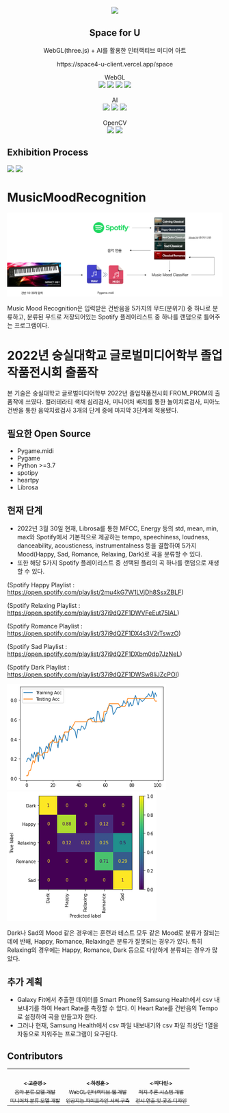 <p align="middle">
    <img width="200px;" src="https://github.com/omizha/Space4U-client/blob/master/docs/img/logo.png?raw=true"/>
</p>
<h2 align="middle">Space for U</h2>
<p align="middle">WebGL(three.js) + AI를 활용한 인터랙티브 미디어 아트</p>
<p align="middle">https://space4-u-client.vercel.app/space</p>
<p align="middle">
    WebGL </br>
    <img src="https://img.shields.io/badge/tech-ReactJS-blue" />
    <img src="https://img.shields.io/badge/tech-ThreeJS-lightgrey" />
    <img src="https://img.shields.io/badge/tech-NestJS-red" />
    <img src="https://img.shields.io/badge/tech-GraphQL-purple" />
    </br>
    </br> AI </br>
    <img src="https://img.shields.io/badge/tech-Tenserflow-orange" />
    <img src="https://img.shields.io/badge/tech-Keras-red" />
    <img src="https://img.shields.io/badge/tech-Sklearn-blue" />    
    </br>
    </br> OpenCV </br>
    <img src="https://img.shields.io/badge/tech-Librosa-purple" />
    <img src="https://img.shields.io/badge/tech-pygame-green" />
    
</p>

## Exhibition Process
<img src="https://github.com/omizha/Space4U-client/blob/master/docs/img/ExhibitionProcess1.png?raw=true">
<img src="https://github.com/omizha/Space4U-client/blob/master/docs/img/ExhibitionProcess2.png?raw=true">


# MusicMoodRecognition

![image](https://github.com/FW2022/MusicMoodRecognition/blob/main/Pic/Diagram_MusicMoodRecog.jpg)

Music Mood Recognition은 입력받은 건반음을 5가지의 무드(분위기) 중 하나로 분류하고, 분류된 무드로 저장되어있는 Spotify 플레이리스트 중 하나를 랜덤으로 틀어주는 프로그램이다.

# 2022년 숭실대학교 글로벌미디어학부 졸업작품전시회 출품작

본 기술은 숭실대학교 글로벌미디어학부 2022년 졸업작품전시회 FROM_PROM의 출품작에 쓰였다. 컬러테라티 색채 심리검사, 미니어처 배치를 통한 놀이치료검사, 피아노 건반을 통한 음악치료검사 3개의 단계 중에 마지막 3단계에 적용됐다.

## 필요한 Open Source
 - Pygame.midi
 - Pygame
 - Python >=3.7
 - spotipy
 - heartpy
 - Librosa


## 현재 단계
 - 2022년 3월 30일 현재, Librosa를 통한 MFCC, Energy 등의 std, mean, min, max와 Spotify에서 기본적으로 제공하는 tempo, speechiness, loudness, danceability, acousticness, instrumentalness 등을 결합하여 5가지 Mood(Happy, Sad, Romance, Relaxing, Dark)로 곡을 분류할 수 있다.
 - 또한 해당 5가지 Spotify 플레이리스트 중 선택된 플리의 곡 하나를 랜덤으로 재생할 수 있다.
 
 (Spotify Happy Playlist : https://open.spotify.com/playlist/2mu4kG7W1LVjDh8SsxZBLF)
 
 (Spotify Relaxing Playlist : https://open.spotify.com/playlist/37i9dQZF1DWVFeEut75IAL)
 
 (Spotify Romance Playlist : https://open.spotify.com/playlist/37i9dQZF1DX4s3V2rTswzO)
 
 (Spotify Sad Playlist : https://open.spotify.com/playlist/37i9dQZF1DXbm0dp7JzNeL)
 
 (Spotify Dark Playlist : https://open.spotify.com/playlist/37i9dQZF1DWSw8liJZcPOI)
 
 ![image](https://github.com/FW2022/MusicMoodRecognition/blob/main/Pic/MusicMoodClassify.png)
 ![image](https://github.com/FW2022/MusicMoodRecognition/blob/main/Pic/MusicMoodClassify2.png)
 
 Dark나 Sad의 Mood 같은 경우에는 훈련과 테스트 모두 같은 Mood로 분류가 잘되는 데에 반해, Happy, Romance, Relaxing은 분류가 잘못되는 경우가 있다. 특히 Relaxing의 경우에는 Happy, Romance, Dark 등으로 다양하게 분류되는 경우가 많았다. 
 
 ## 추가 계획
 - Galaxy Fit에서 추출한 데이터를 Smart Phone의 Samsung Health에서 csv 내보내기를 하여 Heart Rate를 측정할 수 있다. 이 Heart Rate를 건반음의 Tempo로 설정하여 곡을 만들고자 한다.
 - 그러나 현재, Samsung Health에서 csv 파일 내보내기와 csv 파일 최상단 1열을 자동으로 지워주는 프로그램이 요구된다.
 

## Contributors
<table>
  <tr>
    <td align="center">
    <a href="https://github.com/Junst">
        <img src="https://avatars.githubusercontent.com/u/30133053?v=4" width="150px;" alt=""/>
        <br />
        <sub>
            <b>< 고준영 ></b>
            <br />
            음악 분류 모델 개발 <br />
            미니어처 분류 모델 개발
        </sub>
    </a>
</td>
    <td align="center">
        <a href="https://github.com/omizha">
            <img src="https://avatars.githubusercontent.com/u/4525704?v=4?s=100" width="150px;" alt=""/>
            <br />
            <sub>
                <b>< 하정훈 ></b>
                <br />
                WebGL 인터랙티브 웹 개발 <br />
                인공지능 파이프라인 서버 구축
            </sub>
        </a>
    </td>
    <td align="center">
    <a href="https://github.com/your-mistletoe">
        <img src="https://avatars.githubusercontent.com/u/84714861?v=4" width="150px;" alt=""/>
        <br />
        <sub>
            <b>< 박다인 ></b>
            <br />
            퍼지 추론 시스템 개발 <br />
            전시 연출 및 굿즈 디자인
        </sub>
    </a>
</td>
</table>
